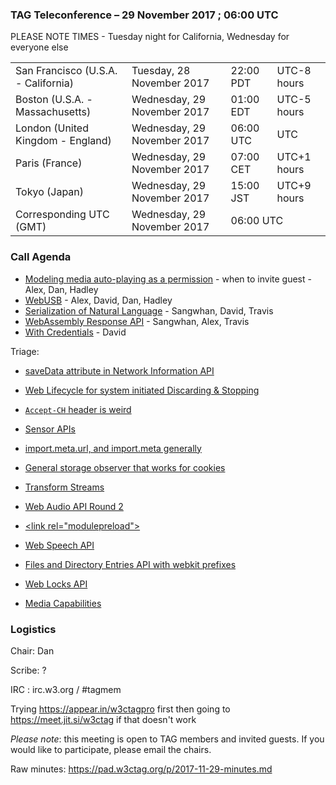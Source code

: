 ### TAG Teleconference – 29 November 2017 ; 06:00 UTC

PLEASE NOTE TIMES - Tuesday night for California, Wednesday for everyone else

<table>
<tr><td> San Francisco (U.S.A. - California) <td> Tuesday, 28 November 2017 <td> 22:00 PDT <td> UTC-8 hours
<tr><td> Boston (U.S.A. - Massachusetts) <td> Wednesday, 29 November 2017 <td> 01:00 EDT <td> UTC-5 hours
<tr><td> London (United Kingdom - England) <td> Wednesday, 29 November 2017 <td> 06:00 UTC <td> UTC
<tr><td> Paris (France) <td> Wednesday, 29 November 2017 <td> 07:00 CET <td> UTC+1 hours
<tr><td> Tokyo (Japan) <td> Wednesday, 29 November 2017 <td> 15:00 JST <td> UTC+9 hours
<tr><td> Corresponding UTC (GMT) <td> Wednesday, 29 November 2017 <td colspan=2> 06:00 UTC
</table>

### Call Agenda

* [Modeling media auto-playing as a permission](https://github.com/w3ctag/design-reviews/issues/203) - when to invite guest - Alex, Dan, Hadley
* [WebUSB](https://github.com/w3ctag/design-reviews/issues/108) - Alex, David, Dan, Hadley
* [Serialization of Natural Language](https://github.com/w3ctag/design-reviews/issues/178) - Sangwhan, David, Travis
* [WebAssembly Response API](https://github.com/w3ctag/design-reviews/issues/167) - Sangwhan, Alex, Travis
* [With Credentials](https://github.com/w3ctag/design-reviews/issues/76) - David

Triage:
* [saveData attribute in Network Information API](https://github.com/w3ctag/design-reviews/issues/204)
* [Web Lifecycle for system initiated Discarding & Stopping ](https://github.com/w3ctag/design-reviews/issues/205)
* [`Accept-CH` header is weird](https://github.com/w3ctag/design-reviews/issues/206)
* [Sensor APIs ](https://github.com/w3ctag/design-reviews/issues/207)
* [import.meta.url, and import.meta generally ](https://github.com/w3ctag/design-reviews/issues/208)

* [General storage observer that works for cookies](https://github.com/w3ctag/design-reviews/issues/210) 
* [Transform Streams](https://github.com/w3ctag/design-reviews/issues/211) 
* [Web Audio API Round 2](https://github.com/w3ctag/design-reviews/issues/212) 
* [\<link rel="modulepreload"\>](https://github.com/w3ctag/design-reviews/issues/213) 
* [Web Speech API](https://github.com/w3ctag/design-reviews/issues/214) 
* [Files and Directory Entries API with webkit prefixes](https://github.com/w3ctag/design-reviews/issues/215) 
* [Web Locks API](https://github.com/w3ctag/design-reviews/issues/217) 
* [Media Capabilities](https://github.com/w3ctag/design-reviews/issues/218) 

### Logistics

Chair: Dan

Scribe: ?

IRC : irc.w3.org / #tagmem

Trying https://appear.in/w3ctagpro first then going to https://meet.jit.si/w3ctag if that doesn't work

*Please note*: this meeting is open to TAG members and invited guests. If you would like to participate, please email the chairs.

Raw minutes: https://pad.w3ctag.org/p/2017-11-29-minutes.md
